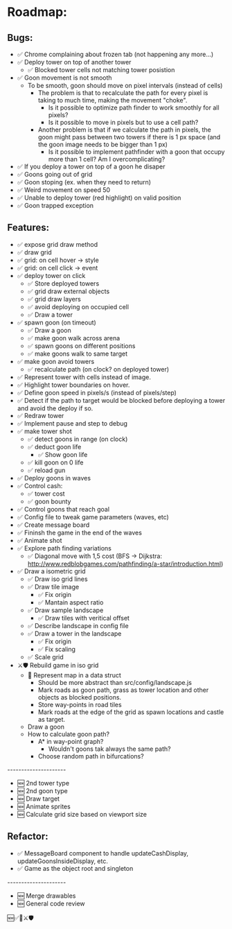 # Roadmap:

## Bugs:

- ✅ Chrome complaining about frozen tab (not happening any more...)
- ✅ Deploy tower on top of another tower
    - ✅ Blocked tower cells not matching tower posistion  
- ✅ Goon movement is not smooth
    - To be smooth, goon should move on pixel intervals (instead of cells)
        - The problem is that to recalculate the path for every pixel is taking to much time, making the movement "choke".
            - Is it possible to optimize path finder to work smoothly for all pixels?
            - Is it possible to move in pixels but to use a cell path? 
        - Another problem is that if we calculate the path in pixels, the goon might pass between two towers if there is 1 px space (and the goon image needs to be bigger than 1 px)
            - Is it possible to implement pathfinder with a goon that occupy more than 1 cell? Am I overcomplicating?
- ✅ If you deploy a tower on top of a goon he disaper
- ✅ Goons going out of grid
- ✅ Goon stoping (ex. when they need to return)
- ✅ Weird movement on speed 50
- ✅ Unable to deploy tower (red highlight) on valid position
- ✅ Goon trapped exception

## Features:

- ✅ expose grid draw method
- ✅ draw grid
- ✅ grid: on cell hover -> style
- ✅ grid: on cell click -> event
- ✅ deploy tower on click
    - ✅ Store deployed towers
    - ✅ grid draw external objects
    - ✅ grid draw layers
    - ✅ avoid deploying on occupied cell
    - ✅ Draw a tower
- ✅ spawn goon (on timeout)
    - ✅ Draw a goon
    - ✅ make goon walk across arena
    - ✅ spawn goons on different positions
    - ✅ make goons walk to same target
- ✅ make goon avoid towers
    - ✅ recalculate path (on clock? on deployed tower)
- ✅ Represent tower with cells instead of image.
- ✅ Highlight tower boundaries on hover.
- ✅ Define goon speed in pixels/s (instead of pixels/step)
- ✅ Detect if the path to target would be blocked before deploying a tower and avoid the deploy if so.
- ✅ Redraw tower
- ✅ Implement pause and step to debug
- ✅ make tower shot
    - ✅ detect goons in range (on clock)
    - ✅ deduct goon life
        - ✅ Show goon life
    - ✅ kill goon on 0 life
    - ✅ reload gun
- ✅ Deploy goons in waves
- ✅ Control cash:
    - ✅ tower cost
    - ✅ goon bounty
- ✅ Control goons that reach goal
- ✅ Config file to tweak game parameters (waves, etc)
- ✅ Create message board
- ✅ Fininsh the game in the end of the waves
- ✅ Animate shot
- ✅ Explore path finding variations
    - ✅ Diagonal move with 1,5 cost (BFS -> Dijkstra: http://www.redblobgames.com/pathfinding/a-star/introduction.html)
- ✅ Draw a isometric grid
    - ✅ Draw iso grid lines
    - ✅ Draw tile image
        - ✅ Fix origin
        - ✅ Mantain aspect ratio
    - ✅ Draw sample landscape
        - ✅ Draw tiles with veritical offset
    - ✅ Describe landscape in config file
    - ✅ Draw a tower in the landscape
        - ✅ Fix origin
        - ✅ Fix scaling
    - ✅ Scale grid
- ⚔🛡 Rebuild game in iso grid
    + 🚶 Represent map in a data struct
        * Should be more abstract than src/config/landscape.js
        * Mark roads as goon path, grass as tower location and other objects as blocked positions.
        * Store way-points in road tiles
        * Mark roads at the edge of the grid as spawn locations and castle as target.
    + Draw a goon
    + How to calculate goon path?
        * A* in way-point graph?
            - Wouldn't goons tak always the same path?
        * Choose random path in bifurcations?

---*---*---*---*---*---*---

- 🆕 2nd tower type
- 🆕 2nd goon type
- 🆕 Draw target
- 🆕 Animate sprites
- 🆕 Calculate grid size based on viewport size

## Refactor:

- ✅ MessageBoard component to handle updateCashDisplay, updateGoonsInsideDisplay, etc.
- ✅ Game as the object root and singleton

---*---*---*---*---*---*---

- 🆕 Merge drawables
- 🆕 General code review

🆕✅🚶⚔🛡
